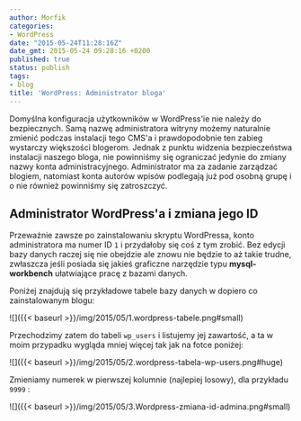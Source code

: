 ```yaml
---
author: Morfik
categories:
- WordPress
date: "2015-05-24T11:28:16Z"
date_gmt: 2015-05-24 09:28:16 +0200
published: true
status: publish
tags:
- blog
title: 'WordPress: Administrator bloga'
---
```


Domyślna konfiguracja użytkowników w WordPress'ie nie należy do bezpiecznych. Samą nazwę
administratora witryny możemy naturalnie zmienić podczas instalacji tego CMS'a i prawdopodobnie ten
zabieg wystarczy większości blogerom. Jednak z punktu widzenia bezpieczeństwa instalacji naszego
bloga, nie powinniśmy się ograniczać jedynie do zmiany nazwy konta administracyjnego. Administrator
ma za zadanie zarządzać blogiem, natomiast konta autorów wpisów podlegają już pod osobną grupę i o
nie również powinniśmy się zatroszczyć.

<!--more-->
## Administrator WordPress'a i zmiana jego ID

Przeważnie zawsze po zainstalowaniu skryptu WordPressa, konto administratora ma numer ID `1` i
przydałoby się coś z tym zrobić. Bez edycji bazy danych raczej się nie obejdzie ale znowu nie będzie
to aż takie trudne, zwłaszcza jeśli posiada się jakieś graficzne narzędzie typu **mysql-workbench**
ułatwiające pracę z bazami danych.

Poniżej znajdują się przykładowe tabele bazy danych w dopiero co zainstalowanym blogu:

![]({{< baseurl >}}/img/2015/05/1.wordpress-tabele.png#small)

Przechodzimy zatem do tabeli `wp_users` i listujemy jej zawartość, a ta w moim przypadku wygląda
mniej więcej tak jak na fotce poniżej:

![]({{< baseurl >}}/img/2015/05/2.wordpress-tabela-wp-users.png#huge)

Zmieniamy numerek w pierwszej kolumnie (najlepiej losowy), dla przykładu `9999` :

![]({{< baseurl >}}/img/2015/05/3.Wordpress-zmiana-id-admina.png#small)
